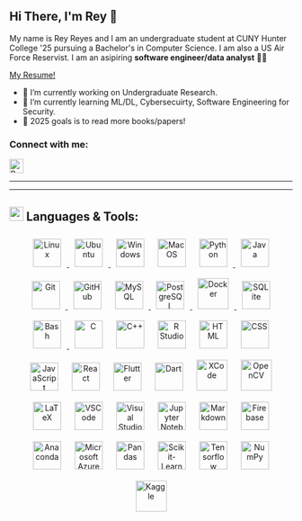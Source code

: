 ## Hi There, I'm Rey 🫡 <br> 
My name is Rey Reyes and I am an undergraduate student at CUNY Hunter College '25 pursuing a Bachelor's in Computer Science. I am also a US Air Force Reservist. I am an asipiring **software engineer/data analyst** 👨‍💻

<a href="https://drive.google.com/file/d/153ymHXcFOFqn3EtWX4dgSfT935S0_Moa/view?usp=sharing"> My Resume! </a>

- 🔭 I’m currently working on Undergraduate Research.
- 🌱 I’m currently learning ML/DL, Cybersecuirty, Software Engineering for Security.
- 🥅 2025 goals is to read more books/papers!

### Connect with me: 
<div>
  <a 
    href="https://www.linkedin.com/in/rey-reyes">
    <img 
      src="https://uxwing.com/wp-content/themes/uxwing/download/brands-and-social-media/linkedin-app-white-icon.png" 
      alt="Rey Reyes LinkedIn Link" 
      style="margin-right: 5px;"
      target="_blank"
      width="25">
  </a>
</div>

---



---

## <img src="https://media2.giphy.com/media/QssGEmpkyEOhBCb7e1/giphy.gif?cid=ecf05e47a0n3gi1bfqntqmob8g9aid1oyj2wr3ds3mg700bl&rid=giphy.gif" width ="25"> **Languages & Tools:**

 
<div align="center">  
  <a 
    href="https://www.linux.org/" target="_blank"> <!-- Linux -->
    <img style="margin: 10px" src="https://cdn.jsdelivr.net/gh/devicons/devicon/icons/linux/linux-original.svg" alt="Linux" height ="50"/>
  </a>  
  <a 
    href="https://www.linux.org/" target="_blank"> <!-- Ubuntu -->
    <img style="margin: 10px" src="https://cdn.jsdelivr.net/gh/devicons/devicon/icons/ubuntu/ubuntu-plain.svg" alt="Ubuntu" height ="50"/>
  </a>  
  </a href="https://learn.microsoft.com/en-us/windows/" target="_blank"> <!-- Windows -->
    <img style="margin: 10px" src="https://upload.wikimedia.org/wikipedia/commons/thumb/8/87/Windows_logo_-_2021.svg/768px-Windows_logo_-_2021.svg.png" alt="Windows" height ="50"/>
  </a>    
  </a href="https://developer.apple.com/macos/" target="_blank"> <!-- MacOS -->
    <img style="margin: 10px" src="https://upload.wikimedia.org/wikipedia/commons/thumb/2/22/MacOS_logo_%282017%29.svg/2060px-MacOS_logo_%282017%29.svg.png" alt="MacOS" height ="50"/>
  </a>  
  <a href="https://www.python.org/" target="_blank"> <!-- Python -->
    <img style="margin: 10px" src="https://cdn.jsdelivr.net/gh/devicons/devicon/icons/python/python-original-wordmark.svg" alt="Python" height ="50"/>
  </a>  
  <a href="https://www.java.com/" target="_blank"> <!-- Java -->
    <img style="margin: 10px" src="https://profilinator.rishav.dev/skills-assets/java-original-wordmark.svg" alt="Java" height ="50"/>
  </a>  
  <a href="https://github.com/" target="_blank"> <!-- Git -->
    <img style="margin: 10px" src="https://cdn.jsdelivr.net/gh/devicons/devicon/icons/git/git-original.svg" alt="Git" height ="50"/>
  </a>  
  </a href="https://docs.github.com/en" target="_blank"> <!-- GitHub -->
    <img style="margin: 10px" src="https://www.cloudfoundry.org/wp-content/uploads/github-outline-1.png" alt="GitHub" height ="50"/>
  </a>    
  <a href="https://www.mysql.com/" target="_blank"> <!-- MySQL -->
    <img style="margin: 10px" src="https://cdn.jsdelivr.net/gh/devicons/devicon/icons/mysql/mysql-original.svg" alt="MySQL" height="50"/>
  </a>  
  <a href="https://www.postgresql.org/" target="_blank"> <!-- PostgreSQL -->
    <img style="margin: 10px" src="https://cdn.jsdelivr.net/gh/devicons/devicon/icons/postgresql/postgresql-original.svg" alt="PostgreSQL" height ="50"/>
  </a>
  <a href="https://docs.docker.com/" target="_blank"> <!-- Docker -->
    <img style="margin: 10px" src="https://cdn.jsdelivr.net/gh/devicons/devicon/icons/docker/docker-original.svg" alt="Docker" height ="55"/>
  </a>
  <a href="https://www.sqlite.org/docs.html" target="_blank"> <!-- SQLite -->
    <img style="margin: 10px" src="https://cdn.jsdelivr.net/gh/devicons/devicon/icons/sqlite/sqlite-original.svg" alt="SQLite" height ="50"/>
  </a>
  <a href="https://www.gnu.org/software/bash/"  target="_blank"> <!-- BASH -->
    <img style="margin: 10px" src="https://cdn.jsdelivr.net/gh/devicons/devicon/icons/bash/bash-original.svg" alt="Bash" height ="50"/>
  </a>
  </a href="https://www.learn-c.org/" target="_blank"> <!-- C -->
    <img style="margin: 10px" src="https://cdn.jsdelivr.net/gh/devicons/devicon/icons/c/c-original.svg" alt="C" height ="50"/>
  </a> 
  </a href="https://cplusplus.com/" target="_blank"> <!-- C++ -->
    <img style="margin: 10px" src="https://cdn.jsdelivr.net/gh/devicons/devicon/icons/cplusplus/cplusplus-original.svg" alt="C++" height ="50"/>
  </a> 
  </a href="https://www.r-project.org/"  target="_blank"> <!-- R -->
    <img style="margin: 10px" src="https://cdn.jsdelivr.net/gh/devicons/devicon/icons/r/r-original.svg" alt="R Studio" height ="50"/>
  </a>
  </a href="https://developer.mozilla.org/en-US/docs/Web/HTML" target="_blank"> <!-- HTML -->
    <img style="margin: 10px" src="https://cdn.jsdelivr.net/gh/devicons/devicon/icons/html5/html5-original.svg" alt="HTML" height ="50"/>
  </a>    
  </a href="https://developer.mozilla.org/en-US/docs/Web/CSS" target="_blank"> <!-- CSS -->
    <img style="margin: 10px" src="https://cdn.jsdelivr.net/gh/devicons/devicon/icons/css3/css3-original.svg" alt="CSS" height ="50"/>
  </a>
  </a href="https://developer.mozilla.org/en-US/docs/Web/JavaScript" target="_blank"> <!-- JS -->
    <img style="margin: 10px" src="https://cdn.jsdelivr.net/gh/devicons/devicon/icons/javascript/javascript-plain.svg" alt="JavaScript" height ="50"/>
  </a>    
  </a href="https://react.dev/" target="_blank"> <!-- React -->
    <img style="margin: 10px" src="https://cdn.jsdelivr.net/gh/devicons/devicon/icons/react/react-original.svg" alt="React" height ="50"/>
  </a> 
  </a href="https://docs.flutter.dev/" target="_blank"> <!-- Flutter -->
    <img style="margin: 10px" src="https://cdn.jsdelivr.net/gh/devicons/devicon/icons/flutter/flutter-original.svg" alt="Flutter" height ="50"/>
  </a>
  </a href="https://dart.dev/" target="_blank"> <!-- Dart -->
    <img style="margin: 10px" src="https://cdn.jsdelivr.net/gh/devicons/devicon/icons/dart/dart-original.svg" alt="Dart" height ="50"/>
  </a> 
  </a href="https://developer.apple.com/documentation/xcode" target="_blank"> <!-- XCode -->
    <img style="margin: 10px" src="https://cdn.jsdelivr.net/gh/devicons/devicon/icons/xcode/xcode-original.svg" alt="XCode" height ="55"/>
  </a>
  </a href="https://docs.opencv.org/4.x/" target="_blank"> <!-- OpenCV -->
    <img style="margin: 10px" src="https://cdn.jsdelivr.net/gh/devicons/devicon/icons/opencv/opencv-original.svg" alt="OpenCV" height ="55"/>
  </a>
  </a href="https://www.latex-project.org/help/documentation/" target="_blank"> <!-- LaTeX -->
    <img style="margin: 10px" src="https://upload.wikimedia.org/wikipedia/commons/thumb/9/92/LaTeX_logo.svg/2560px-LaTeX_logo.svg.png" alt="LaTeX" height ="50"/>
  </a>     
  </a href="https://code.visualstudio.com/docs" target="_blank"> <!-- VSCode -->
    <img style="margin: 10px" src="https://cdn.jsdelivr.net/gh/devicons/devicon/icons/vscode/vscode-original.svg" alt="VSCode" height ="50"/>
  </a>    
  </a href="https://learn.microsoft.com/en-us/visualstudio/windows/?view=vs-2022" target="_blank"> <!-- Visual Studio -->
    <img style="margin: 10px" src="https://cdn.jsdelivr.net/gh/devicons/devicon/icons/visualstudio/visualstudio-plain.svg" alt="Visual Studio" height ="50"/>
  </a>  
  </a href="https://docs.jupyter.org/en/latest/" target="_blank"> <!-- Jupyter Notebook -->
    <img style="margin: 10px" src="https://cdn.jsdelivr.net/gh/devicons/devicon/icons/jupyter/jupyter-original-wordmark.svg" alt="Jupyter Notebook" height ="50"/>
  </a>  
  </a href="https://www.markdownguide.org/" target="_blank"> <!-- Markdown -->
    <img style="margin: 10px" src="https://upload.wikimedia.org/wikipedia/commons/thumb/4/48/Markdown-mark.svg/1024px-Markdown-mark.svg.png" alt="Markdown" height ="50"/>
  </a>     
  </a href="https://firebase.google.com/docs" target="_blank"> <!-- Firebase -->
    <img style="margin: 10px" src="https://cdn.jsdelivr.net/gh/devicons/devicon/icons/firebase/firebase-plain.svg" alt="Firebase" height ="50"/>
  </a>    
  </a href="https://docs.anaconda.com/index.html" target="_blank"> <!-- Anaconda -->
    <img style="margin: 10px" src="https://cdn.jsdelivr.net/gh/devicons/devicon/icons/anaconda/anaconda-original.svg" alt="Anaconda" height ="50"/>
  </a>
  </a href="https://learn.microsoft.com/en-us/azure/?product=popular" target="_blank"> <!-- Microsoft Azure -->
    <img style="margin: 10px" src="https://cdn.jsdelivr.net/gh/devicons/devicon/icons/azure/azure-original.svg" alt="Microsoft Azure" height ="50"/>
  </a>
  </a href="https://pandas.pydata.org/docs/" target="_blank"> <!-- Pandas -->
    <img style="margin: 10px" src="https://upload.wikimedia.org/wikipedia/commons/thumb/e/ed/Pandas_logo.svg/1200px-Pandas_logo.svg.png" alt="Pandas" height ="50"/>
  </a>     
  </a href="https://scikit-learn.org/stable/" target="_blank"> <!-- Scikit-Learn -->
    <img style="margin: 10px" src="https://upload.wikimedia.org/wikipedia/commons/thumb/0/05/Scikit_learn_logo_small.svg/1200px-Scikit_learn_logo_small.svg.png" alt="Scikit-Learn" height ="50"/>
  </a>         
  </a href="https://www.tensorflow.org/api_docs" target="_blank"> <!-- Tensorflow -->
    <img style="margin: 10px" src="https://cdn.jsdelivr.net/gh/devicons/devicon/icons/tensorflow/tensorflow-original.svg" alt="Tensorflow" height ="50"/>
  </a> 
  </a href="https://numpy.org/doc/" target="_blank"> <!-- NumPy -->
    <img style="margin: 10px" src="https://cdn.jsdelivr.net/gh/devicons/devicon/icons/numpy/numpy-original.svg" alt="NumPy" height ="50"/>
  </a>
  </a href="https://www.kaggle.com/docs" target="_blank"> <!-- Kaggle -->
    <img style="margin: 10px" src="https://cdn.jsdelivr.net/gh/devicons/devicon/icons/kaggle/kaggle-original-wordmark.svg" alt="Kaggle" height ="55"/>
  </a>
</div>

